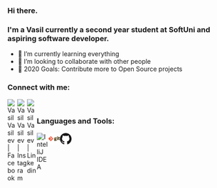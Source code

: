 ### Hi there.

### I'm a Vasil currently a second year student at SoftUni and aspiring software developer.

- 🌱 I’m currently learning everything 
- 👯 I’m looking to collaborate with other people
- 🥅 2020 Goals: Contribute more to Open Source projects


### Connect with me:

[<img align="left" alt="VasilVasilev | Facebook" width="22px" src="https://upload.wikimedia.org/wikipedia/commons/1/1b/Facebook_icon.svg" />][facebook]
[<img align="left" alt="VasilVasilev | Instagram" width="22px" src="https://upload.wikimedia.org/wikipedia/commons/a/a5/Instagram_icon.png" />][instagram]
[<img align="left" alt="VasilVasilev | Linkedin" width="22px" src="https://upload.wikimedia.org/wikipedia/commons/e/e9/Linkedin_icon.svg" />][linkedin]



<br />

### Languages and Tools:

<img align="left" alt="IntelliJ IDEA" width="26px" src="https://upload.wikimedia.org/wikipedia/commons/d/d5/IntelliJ_IDEA_Logo.svg" />
<img align="left" alt="Git" width="26px" src="https://raw.githubusercontent.com/github/explore/80688e429a7d4ef2fca1e82350fe8e3517d3494d/topics/git/git.png" />
<img align="left" alt="GitHub" width="26px" src="https://raw.githubusercontent.com/github/explore/78df643247d429f6cc873026c0622819ad797942/topics/github/github.png" />



[instagram]: https://www.instagram.com/vaskovasilev/
[linkedin]: https://www.linkedin.com/in/vasil-vasilev-1a37b9201/
[facebook]: https://www.facebook.com/vasil.vasilev1/
